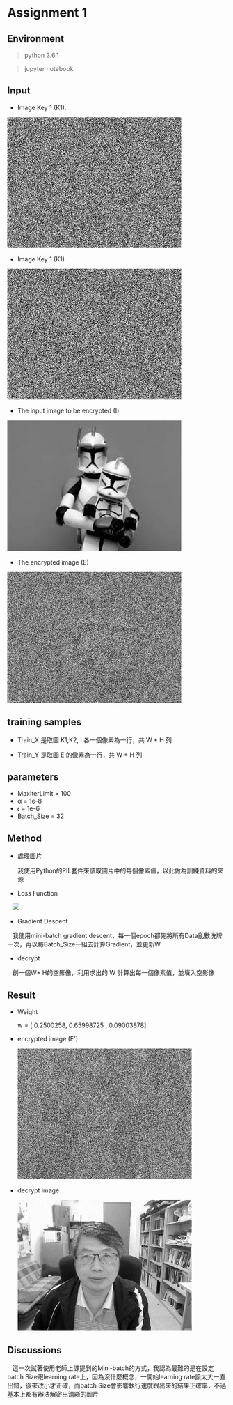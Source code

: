 # Assignment 1
## Environment
>python 3.6.1

>jupyter notebook

## Input

*  Image Key 1 (K1).

  ![screenshot](https://github.com/Kevin898y/ML2018_410323022/blob/master/Assignment1/Image_Data/key1.png)
 
*  Image Key 1 (K1)

  ![screenshot](https://github.com/Kevin898y/ML2018_410323022/blob/master/Assignment1/Image_Data/key2.png)

*  The input image to be encrypted (I).

  ![screenshot](https://github.com/Kevin898y/ML2018_410323022/blob/master/Assignment1/Image_Data/I.png)

*  The encrypted image (E)

  ![screenshot](https://github.com/Kevin898y/ML2018_410323022/blob/master/Assignment1/Image_Data/E.png)

## training samples
* Train_X 是取圖 K1,K2, I 各一個像素為一行，共 W * H 列
  
* Train_Y 是取圖 E 的像素為一行，共 W * H 列

## parameters

* MaxIterLimit = 100
* α = 1e-8
* 𝜖 = 1e-6
* Batch_Size = 32

## Method

* 處理圖片

    我使用Python的PIL套件來讀取圖片中的每個像素值，以此做為訓練資料的來源

* Loss Function

    <img src="http://chart.googleapis.com/chart?cht=tx&chl=L=\sum(y'-y)^2">
    
* Gradient Descent
    
    我使用mini-batch gradient descent，每一個epoch都先將所有Data亂數洗牌一次，再以每Batch_Size一組去計算Gradient，並更新W

* decrypt

    創一個W* H的空影像，利用求出的 W 計算出每一個像素值，並填入空影像


## Result
* Weight

   w = [ 0.2500258, 0.65998725 , 0.09003878]
 
* encrypted image (E')

  ![screenshot](https://github.com/Kevin898y/ML2018_410323022/blob/master/Assignment1/Image_Data/Eprime.png) 
  
* decrypt image

   ![screenshot](https://github.com/Kevin898y/ML2018_410323022/blob/master/Assignment1/decrypt.png)
   
## Discussions
  
  這一次試著使用老師上課提到的Mini-batch的方式，我認為最難的是在設定batch Size跟learning rate上，因為沒什麼概念，一開始learning rate設太大一直出錯，後來改小才正確，而batch Size會影響執行速度跟出來的結果正確率，不過基本上都有辦法解密出清晰的圖片
